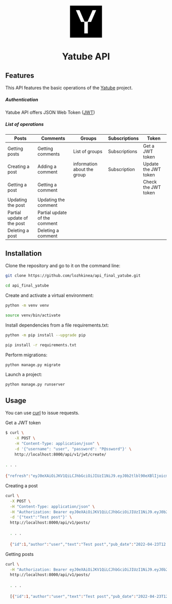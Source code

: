 <p align="center"><img src="yatube_api\static\img\logo.png" alt="Yatube API" width="100" height="100"></p>

<h1 align="center">Yatube API</h1>

## Features

This API features the basic operations of the [Yatube]() project.

##### Authentication

Yatube API offers JSON Web Token ([JWT](https://jwt.io))

##### List of operations

| Posts                      | Comments                      | Groups                      | Subscriptions | Token                |
| -------------------------- | ----------------------------- | --------------------------- | ------------- | -------------------- |
| Getting posts              | Getting comments              | List of groups              | Subscriptions | Get a JWT token      |
| Creating a post            | Adding a comment              | information about the group | Subscription  | Update the JWT token |
| Getting a post             | Getting a comment             |                             |               | Check the JWT token  |
| Updating the post          | Updating the comment          |                             |               |                      |
| Partial update of the post | Partial update of the comment |                             |               |                      |
| Deleting a post            | Deleting a comment            |                             |               |                      |

## Installation

Clone the repository and go to it on the command line:

```bash
git clone https://github.com/lozhkinea/api_final_yatube.git
```

```bash
cd api_final_yatube
```

Create and activate a virtual environment:

```bash
python -m venv venv
```

```bash
source venv/bin/activate
```

Install dependencies from a file requirements.txt:

```bash
python -m pip install --upgrade pip
```

```bash
pip install -r requirements.txt
```

Perform migrations:

```bash
python manage.py migrate
```

Launch a project:

```bash
python manage.py runserver
```

## Usage

You can use [curl](https://curl.se/) to issue requests.

Get a JWT token

```bash
$ curl \
    -X POST \
    -H "Content-Type: application/json" \
    -d '{"username": "user", "password": "P@ssword"}' \
    http://localhost:8000/api/v1/jwt/create/

. . .

{"refresh":"eyJ0eXAiOiJKV1QiLCJhbGciOiJIUzI1NiJ9.eyJ0b2tlbl90eXBlIjoicmVmcmVzaCIsImV4cCI6MTY1MDgwMzQwMywianRpIjoiMmIxYjI1YWI1MTQxNDc4MGE5MWZhMWFlNzQ4MDhmYzgiLCJ1c2VyX2lkIjozfQ.TNdPUCZtDbDDp1fOs0ab1zKmWom1R0AagYTkc2lNWas","access":"eyJ0eXAiOiJKV1QiLCJhbGciOiJIUzI1NiJ9.eyJ0b2tlbl90eXBlIjoiYWNjZXNzIiwiZXhwIjoxNjUwODAzNDAzLCJqdGkiOiI5OTI0OTExMGRkNjY0Yjc4ODIyMWQxMjIyNDU5MGE1YiIsInVzZXJfaWQiOjN9.KG2PrpJ4elbpmFCU0TpacHmQKjabIIvGEHS4HZwrpKI"}
```

Creating a post

```bash
curl \
  -X POST \
  -H "Content-Type: application/json" \
  -H "Authorization: Bearer eyJ0eXAiOiJKV1QiLCJhbGciOiJIUzI1NiJ9.eyJ0b2tlbl90eXBlIjoiYWNjZXNzIiwiZXhwIjoxNjUwODAzNDAzLCJqdGkiOiI5OTI0OTExMGRkNjY0Yjc4ODIyMWQxMjIyNDU5MGE1YiIsInVzZXJfaWQiOjN9.KG2PrpJ4elbpmFCU0TpacHmQKjabIIvGEHS4HZwrpKI" \
  -d '{"text":"Test post"}' \
  http://localhost:8000/api/v1/posts/

  . . .

  {"id":1,"author":"user","text":"Test post","pub_date":"2022-04-23T12:40:11.522939Z","image":null,"group":null}
```

Getting posts

```bash
curl \
  -H "Authorization: Bearer eyJ0eXAiOiJKV1QiLCJhbGciOiJIUzI1NiJ9.eyJ0b2tlbl90eXBlIjoiYWNjZXNzIiwiZXhwIjoxNjUwODAzNDAzLCJqdGkiOiI5OTI0OTExMGRkNjY0Yjc4ODIyMWQxMjIyNDU5MGE1YiIsInVzZXJfaWQiOjN9.KG2PrpJ4elbpmFCU0TpacHmQKjabIIvGEHS4HZwrpKI" \
  http://localhost:8000/api/v1/posts/

  . . .

  [{"id":1,"author":"user","text":"Test post","pub_date":"2022-04-23T12:40:11.522939Z","image":null,"group":null}]
```
